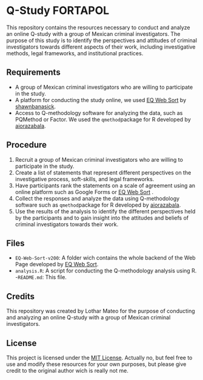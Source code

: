# Q-Study FORTAPOL

This repository contains the resources necessary to conduct and analyze an online Q-study with a group of Mexican criminal investigators. The purpose of this study is to identify the perspectives and attitudes of criminal investigators towards different aspects of their work, including investigative methods, legal frameworks, and institutional practices.

## Requirements

- A group of Mexican criminal investigators who are willing to participate in the study.
- A platform for conducting the study online, we used [EQ Web Sort](https://github.com/shawnbanasick/eq-web-sort) by [shawnbanasick](https://github.com/shawnbanasick).
- Access to Q-methodology software for analyzing the data, such as PQMethod or Factor. We used the `qmethod`package for R developed by [aiorazabala](http://aiorazabala.github.io/qmethod/).

## Procedure

1. Recruit a group of Mexican criminal investigators who are willing to participate in the study.
2. Create a list of statements that represent different perspectives on the investigative process, soft-skills, and legal frameworks.
3. Have participants rank the statements on a scale of agreement using an online platform such as Google Forms or [EQ Web Sort](https://github.com/shawnbanasick/eq-web-sort) .
4. Collect the responses and analyze the data using Q-methodology software such as  `qmethod`package for R developed by [aiorazabala](http://aiorazabala.github.io/qmethod/).
5. Use the results of the analysis to identify the different perspectives held by the participants and to gain insight into the attitudes and beliefs of criminal investigators towards their work.

## Files

- `EQ-Web-Sort-v200`: A folder wich contains the whole backend of the Web Page developed by [EQ Web Sort](https://github.com/shawnbanasick/eq-web-sort).
- `analysis.R`: A script for conducting the Q-methodology analysis using R.
-`README.md`: This file.

## Credits

This repository was created by Lothar Mateo for the purpose of conducting and analyzing an online Q-study with a group of Mexican criminal investigators.

## License

This project is licensed under the [MIT License](https://opensource.org/license/mit/). Actually no, but feel free to use and modify these resources for your own purposes, but please give credit to the original author wich is really not me.
